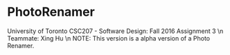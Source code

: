 # PhotoRenamer
University of Toronto CSC207 - Software Design: Fall 2016 Assignment 3 \n
Teammate: Xing Hu \n
NOTE: This version is a alpha version of a Photo Renamer.
